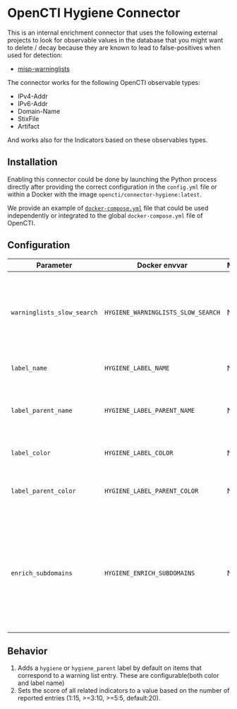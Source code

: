 # OpenCTI Hygiene Connector

This is an internal enrichment connector that uses the following external
projects to look for observable values in the database that you might want to
delete / decay because they are known to lead to false-positives when used for
detection:

* [misp-warninglists](https://github.com/MISP/misp-warninglists)

The connector works for the following OpenCTI observable types:

* IPv4-Addr
* IPv6-Addr
* Domain-Name
* StixFile
* Artifact

And works also for the Indicators based on these observables types.

## Installation

Enabling this connector could be done by launching the Python process directly
after providing the correct configuration in the `config.yml` file or within a
Docker with the image `opencti/connector-hygiene:latest`.

We provide an example of [`docker-compose.yml`](docker-compose.yml) file that
could be used independently or integrated to the global `docker-compose.yml`
file of OpenCTI.

## Configuration

| Parameter            	      | Docker envvar                      | Mandatory | Description                                                                                                                                                                 |
|-----------------------------|------------------------------------|-----------|-----------------------------------------------------------------------------------------------------------------------------------------------------------------------------|
| `warninglists_slow_search`  | `HYGIENE_WARNINGLISTS_SLOW_SEARCH` | No        | Enable slow search mode for the warning lists. If true, uses the most appropriate search method. Can be slower. Default: exact match.                                       |
| `label_name`                | `HYGIENE_LABEL_NAME`               | No        | Set the label name. The default is`hygiene`.                                                                                                                                |
| `label_parent_name`         | `HYGIENE_LABEL_PARENT_NAME`        | No        | Label name to be used when enriching sub-domains, by default `hygiene_parent`.                                                                                              |
| `label_color`               | `HYGIENE_LABEL_COLOR`              | No        | Color to use for the label, by default `#fc0341`.                                                                                                                           |
| `label_parent_color`        | `HYGIENE_LABEL_PARENT_COLOR`       | No        | Color to use for the label when enriching subdomains, by default `#fc0341`.                                                                                                 |                                                                                                                                            |
| `enrich_subdomains`         | `HYGIENE_ENRICH_SUBDOMAINS`        | No        | Enable enrichment of sub-domains, This option will add "hygiene_parent" label and ext refs of the parent domain to the subdomain, if sub-domain is not found but parent is. |

## Behavior

1. Adds a `hygiene` or `hygiene_parent` label by default on items that correspond to a warning list entry. These are configurable(both color and label name)
2. Sets the score of all related indicators to a value based on the number of
   reported entries (1:15, >=3:10, >=5:5, default:20).
